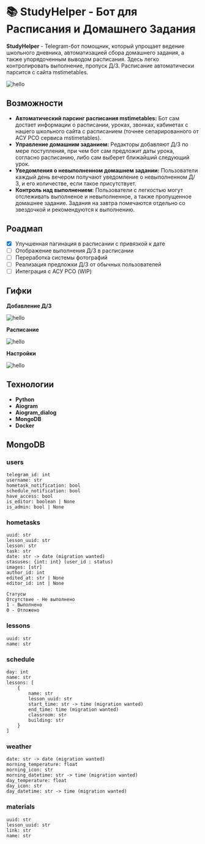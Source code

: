 # 📚 StudyHelper - Бот для Расписания и Домашнего Задания

**StudyHelper** - Telegram-бот помощник, который упрощает ведение школьного дневника, автоматизацией сбора домашнего задания, а также упорядоченным выводом расписания. Здесь легко контролировать выполнение, пропуск Д/З. Расписание автоматически парсится с сайта mstimetables.

![hello](./readme/hello.gif)

## Возможности

- **Автоматический парсинг расписания mstimetables:** Бот сам достает информации о расписании, уроках, звонках, кабинетах с нашего школьного сайта с расписанием (точнее сепарированного от АСУ РСО сервиса mstimetables).
- **Управление домашним заданием:** Редакторы добавляют Д/З по мере поступления, при чем бот сам предложит даты урока, согласно расписанию, либо сам выберет ближайший следующий урок.
- **Уведомления о невыполненном домашнем задании:** Пользователи каждый день вечером получают уведомление о невыполненном Д/З, и его количестве, если такое присутствует.
- **Контроль над выполнением:** Пользователи с легкостью могут отслеживать выполненое и невыполненное, а также пропущенное домашнее задание. Задания на завтра помечаются отдельно со звездочкой и рекомендуются к выполнению.

## Роадмап

- [x] Улучшенная пагинация в расписании с привязкой к дате
- [ ] Отображение выполнения Д/З в расписании
- [ ] Переработка системы фотографий
- [ ] Реализация предложки Д/З от обычных пользователей
- [ ] Интеграция с АСУ РСО (WIP)

## Гифки

**Добавление Д/З**

![hello](./readme/add_homework.gif)

**Расписание**

![hello](./readme/schedule_hw.gif)

**Настройки**

![hello](./readme/settings.gif)

## Технологии

- **Python**
- **Aiogram**
- **Aiogram_dialog**
- **MongoDB**
- **Docker**

## MongoDB

### users

```
telegram_id: int
username: str
hometask_notification: bool
schedule_notification: bool
have_access: bool
is_editor: boolean | None
is_admin: bool | None
```

### hometasks

```
uuid: str
lesson_uuid: str
lesson: str
task: str
date: str -> date (migration wanted)
stasuses: {int: int} (user_id : status)
images: [str]
author_id: int
edited_at: str | None
editor_id: int | None
```

```
Статусы
Отсутствие - Не выполнено
1 - Выполнено
0 - Отложено
```

### lessons

```
uuid: str
name: str

```

### schedule

```
day: int
name: str
lessons: [
    {
        name: str
        lesson_uuid: str
        start_time: str -> time (migration wanted)
        end_time: time (migration wanted)
        classroom: str
        building: str
    }
]
```

### weather

```
date: str -> date (migration wanted)
morning_temperature: float
morning_icon: str
morning_datetime: str -> time (migration wanted)
day_temperature: float
day_icon: str
day_datetime: str -> time (migration wanted)
```

### materials

```
uuid: str
lesson_uuid: str
link: str
name: str
```
